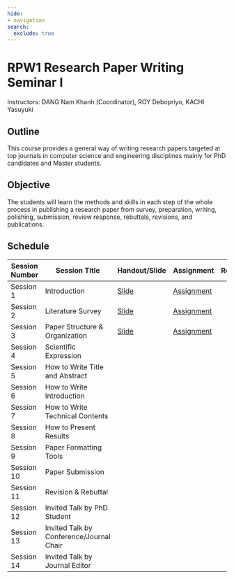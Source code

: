 ```yaml
---
hide:
- navigation
search:
  exclude: true
---
```


# RPW1 Research Paper Writing Seminar I

Instructors: DANG Nam Khanh (Coordinator), ROY Debopriyo, KACHI Yasuyuki

## Outline

This course provides a general way of writing research papers targeted at top journals in computer science and engineering disciplines mainly for PhD candidates and Master students.

## Objective

The students will learn the methods and skills in each step of the whole process in publishing a research paper from survey, preparation, writing, polishing, submission, review response, rebuttals, revisions, and publications.

## Schedule

| **Session Number** | **Session Title**                        | **Handout/Slide** | **Assignment** | **Reading** |
|---------------------|------------------------------------------|-------------------|----------------|-------------|
| Session 1          | Introduction                            |    [Slide](https://elms.u-aizu.ac.jp/mod/resource/view.php?id=118125)         |  [Assignment](https://elms.u-aizu.ac.jp/mod/assign/view.php?id=117858)        |       |
| Session 2          | Literature Survey                       |  [Slide](https://elms.u-aizu.ac.jp/mod/url/view.php?id=118250)           | [Assignment](https://elms.u-aizu.ac.jp/mod/assign/view.php?id=118254)         |       |
| Session 3          | Paper Structure & Organization          |   [Slide](https://elms.u-aizu.ac.jp/mod/resource/view.php?id=118584)          |    [Assignment](https://elms.u-aizu.ac.jp/mod/quiz/view.php?id=118549)     |       |
| Session 4          | Scientific Expression                   |             |          |       |
| Session 5          | How to Write Title and Abstract         |             |          |       |
| Session 6          | How to Write Introduction               |             |          |       |
| Session 7          | How to Write Technical Contents         |             |          |       |
| Session 8          | How to Present Results                  |             |          |       |
| Session 9          | Paper Formatting Tools                  |             |          |       |
| Session 10         | Paper Submission                        |             |          |       |
| Session 11         | Revision & Rebuttal                     |             |          |       |
| Session 12         | Invited Talk by PhD Student             |             |          |       |
| Session 13         | Invited Talk by Conference/Journal Chair|             |          |       |
| Session 14         | Invited Talk by Journal Editor          |             |          |       |

